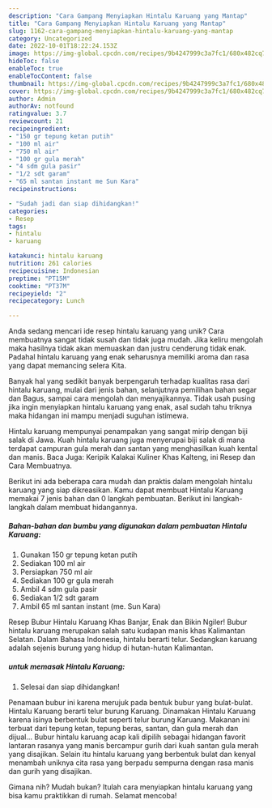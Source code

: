 ```yaml
---
description: "Cara Gampang Menyiapkan Hintalu Karuang yang Mantap"
title: "Cara Gampang Menyiapkan Hintalu Karuang yang Mantap"
slug: 1162-cara-gampang-menyiapkan-hintalu-karuang-yang-mantap
category: Uncategorized
date: 2022-10-01T18:22:24.153Z
image: https://img-global.cpcdn.com/recipes/9b4247999c3a7fc1/680x482cq70/hintalu-karuang-foto-resep-utama.jpg
hideToc: false
enableToc: true
enableTocContent: false
thumbnail: https://img-global.cpcdn.com/recipes/9b4247999c3a7fc1/680x482cq70/hintalu-karuang-foto-resep-utama.jpg
cover: https://img-global.cpcdn.com/recipes/9b4247999c3a7fc1/680x482cq70/hintalu-karuang-foto-resep-utama.jpg
author: Admin
authorAv: notfound
ratingvalue: 3.7
reviewcount: 21
recipeingredient:
- "150 gr tepung ketan putih"
- "100 ml air"
- "750 ml air"
- "100 gr gula merah"
- "4 sdm gula pasir"
- "1/2 sdt garam"
- "65 ml santan instant me Sun Kara"
recipeinstructions:

- "Sudah jadi dan siap dihidangkan!"
categories:
- Resep
tags:
- hintalu
- karuang

katakunci: hintalu karuang 
nutrition: 261 calories
recipecuisine: Indonesian
preptime: "PT15M"
cooktime: "PT37M"
recipeyield: "2"
recipecategory: Lunch

---
```





Anda sedang mencari ide resep hintalu karuang yang unik? Cara membuatnya sangat tidak susah dan tidak juga mudah. Jika keliru mengolah maka hasilnya tidak akan memuaskan dan justru cenderung tidak enak. Padahal hintalu karuang yang enak seharusnya memiliki aroma dan rasa yang dapat memancing selera Kita.





Banyak hal yang sedikit banyak berpengaruh terhadap kualitas rasa dari hintalu karuang, mulai dari jenis bahan, selanjutnya pemilihan bahan segar dan Bagus, sampai cara mengolah dan menyajikannya. Tidak usah pusing jika ingin menyiapkan hintalu karuang yang enak,      asal sudah tahu triknya maka hidangan ini mampu menjadi suguhan istimewa.














Hintalu karuang mempunyai penampakan yang sangat mirip dengan biji salak di Jawa. Kuah hintalu karuang juga menyerupai biji salak di mana terdapat campuran gula merah dan santan yang menghasilkan kuah kental dan manis. Baca Juga: Keripik Kalakai Kuliner Khas Kalteng, ini Resep dan Cara Membuatnya.






Berikut ini ada beberapa cara mudah dan praktis dalam mengolah hintalu karuang yang siap dikreasikan. Kamu dapat membuat Hintalu Karuang memakai 7 jenis bahan dan 0 langkah pembuatan. Berikut ini langkah-langkah dalam membuat hidangannya.

<!--inarticleads1-->

##### Bahan-bahan dan bumbu yang digunakan dalam pembuatan Hintalu Karuang:

1. Gunakan 150 gr tepung ketan putih
1. Sediakan 100 ml air
1. Persiapkan 750 ml air
1. Sediakan 100 gr gula merah
1. Ambil 4 sdm gula pasir
1. Sediakan 1/2 sdt garam
1. Ambil 65 ml santan instant (me. Sun Kara)


Resep Bubur Hintalu Karuang Khas Banjar, Enak dan Bikin Ngiler! Bubur hintalu karuang merupakan salah satu kudapan manis khas Kalimantan Selatan. Dalam Bahasa Indonesia, hintalu berarti telur. Sedangkan karuang adalah sejenis burung yang hidup di hutan-hutan Kalimantan. 

<!--inarticleads2-->

#####  untuk memasak Hintalu Karuang:


1. Selesai dan siap dihidangkan!

Penamaan bubur ini karena merujuk pada bentuk bubur yang bulat-bulat. Hintalu Karuang berarti telur burung Karuang. Dinamakan Hintalu Karuang karena isinya berbentuk bulat seperti telur burung Karuang. Makanan ini terbuat dari tepung ketan, tepung beras, santan, dan gula merah dan dijual… Bubur hintalu karuang acap kali dipilih sebagai hidangan favorit lantaran rasanya yang manis bercampur gurih dari kuah santan gula merah yang disajikan. Selain itu hintalu karuang yang berbentuk bulat dan kenyal menambah uniknya cita rasa yang berpadu sempurna dengan rasa manis dan gurih yang disajikan. 

Gimana nih? Mudah bukan? Itulah cara menyiapkan hintalu karuang yang bisa kamu praktikkan di rumah. Selamat mencoba!
